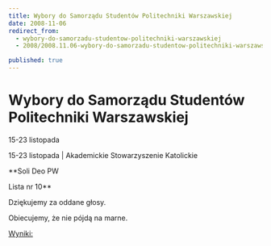 ```yaml
---
title: Wybory do Samorządu Studentów Politechniki Warszawskiej
date: 2008-11-06
redirect_from: 
  - wybory-do-samorzadu-studentow-politechniki-warszawskiej
  - 2008/2008.11.06-wybory-do-samorzadu-studentow-politechniki-warszawskiej

published: true
---
```




# Wybory do Samorządu Studentów Politechniki Warszawskiej

<time>15-23 listopada</time>

15-23 listopada | 
Akademickie Stowarzyszenie Katolickie 

**Soli Deo PW 

Lista nr 10**

Dziękujemy za oddane głosy.

Obiecujemy, że nie pójdą na marne.

[Wyniki:](http://www.samorzad.pw.edu.pl/tiki-index.php?page=Wybory)


<!--CONTENT FROM OLD SERVER (jos before 2013): 15-23 listopada | 
Akademickie Stowarzyszenie Katolickie 

**Soli Deo PW 

Lista nr 10**

Dziękujemy za oddane głosy.

Obiecujemy, że nie pójdą na marne.

[Wyniki:](http://www.samorzad.pw.edu.pl/tiki-index.php?page=Wybory)



         
-->

<!--{{json:{"created_date":"2008-11-06 13:38:51","publish_down":"0000-00-00 00:00:00","id":"679"}}}-->
